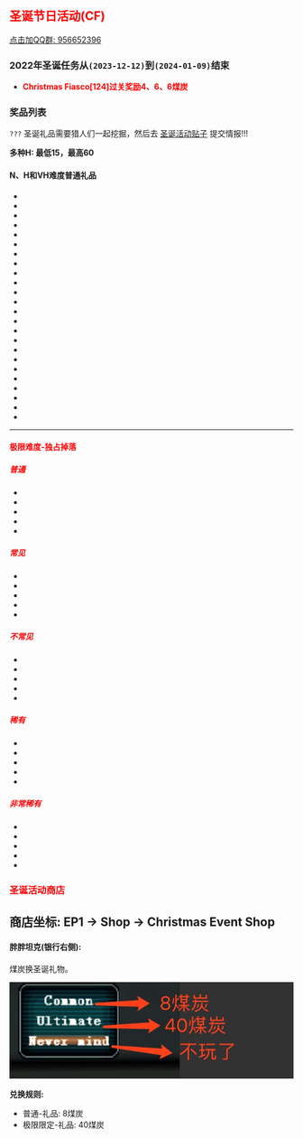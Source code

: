 ## <span style="color:red">圣诞节日活动(CF)</span>

<div>
    <a target="_blank"
       href="//shang.qq.com/wpa/qunwpa?idkey=95996b984b761d905d2d05e0ce765fa9ff720cfa9e6dbcde50fd179cd8867808">点击加QQ群: 956652396</a>
</div>

### 2022年圣诞任务从`(2023-12-12)`到`(2024-01-09)`结束

- <span style="font-weight: bolder;color:red">Christmas Fiasco[124]过关奖励4、6、6煤炭</span>


### 奖品列表
 `???` 圣诞礼品需要猎人们一起挖掘，然后去 [圣诞活动贴子](https://www.pioneer2.net/community/threads/ephinea-christmas-2023-event-thread.27468/) 提交情报!!!


**多种H: 最低15，最高60**

#### N、H和VH难度普通礼品


*
*
*
*
*
*
*
*
*
*
*
*
*
*
*
*
*
*
*
*
*
*
*
*

--- 

#### <span style="color:red">极限难度-独占掉落</span>

##### <span style="color:red">普通</span>

*
*
*
*
*

##### <span style="color:red">常见</span>

*
*
*
*
*

##### <span style="color:red">不常见</span>

*
*
*
*
*

##### <span style="color:red">稀有</span> 

*
*
*
*
*

##### <span style="color:red">非常稀有</span>

*
*
*
*
*

### <span style="color:red">圣诞活动商店</span>
   商店坐标: EP1 -> Shop -> Christmas Event Shop
--- 

#### 胖胖坦克(银行右侧):

   煤炭换圣诞礼物。
   
   ![煤炭兑换菜单](../static/img/coalexchange.png)

**兑换规则:**

- 普通-礼品: 8煤炭
- 极限限定-礼品: 40煤炭

